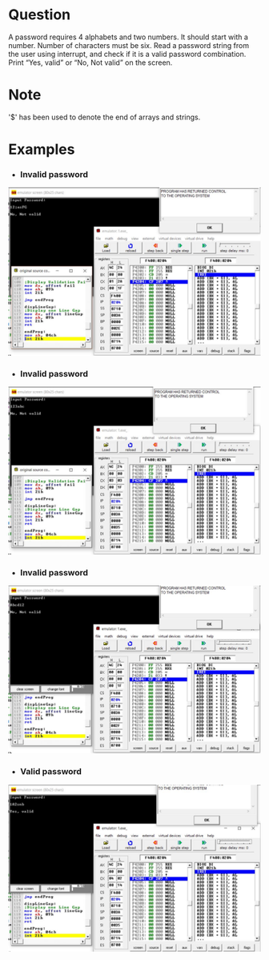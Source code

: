 # Question
A password requires 4 alphabets and two numbers. It should start with a number. Number of characters must be six. Read a password string from the user using interrupt, and check if it is a valid password combination. Print “Yes, valid” or “No, Not valid” on the screen.

# Note
'$' has been used to denote the end of arrays and strings.

# Examples
* ### Invalid password
![ex1](ex1.JPG) <br/>

* ### Invalid password
![ex2](ex2.JPG) <br/>

* ### Invalid password
![ex3](ex3.JPG) <br/>

* ### Valid password
![ex4](ex4.JPG) <br/>
